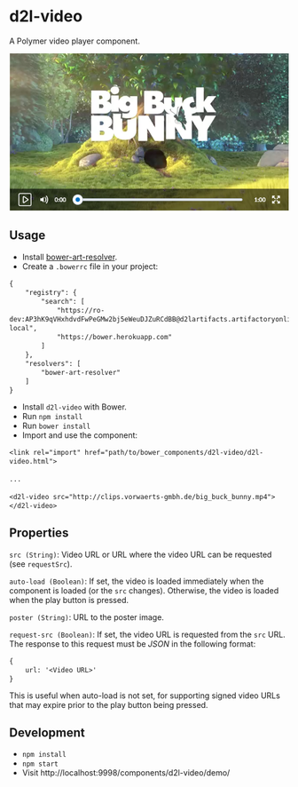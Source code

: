 # d2l-video

A Polymer video player component.

![Video player example image](example.png)

## Usage

* Install [bower-art-resolver](https://www.npmjs.com/package/bower-art-resolver).
* Create a `.bowerrc` file in your project:
```
{
	"registry": {
		"search": [
			"https://ro-dev:AP3hK9qVHxhdvdFwPeGMw2bj5eWeuDJZuRCdBB@d2lartifacts.artifactoryonline.com/d2lartifacts/api/bower/bower-local",
			"https://bower.herokuapp.com"
  		]
	},
	"resolvers": [
		"bower-art-resolver"
	]
}
```
* Install `d2l-video` with Bower.
* Run `npm install`
* Run `bower install`
* Import and use the component:
```
<link rel="import" href="path/to/bower_components/d2l-video/d2l-video.html">

...

<d2l-video src="http://clips.vorwaerts-gmbh.de/big_buck_bunny.mp4"></d2l-video>
```

## Properties

`src (String)`: Video URL or URL where the video URL can be requested (see `requestSrc`).

`auto-load (Boolean)`: If set, the video is loaded immediately when the component is loaded (or the `src` changes). Otherwise, the video is loaded when the play button is pressed.

`poster (String)`: URL to the poster image.

`request-src (Boolean)`: If set, the video URL is requested from the `src` URL. The response to this request must be *JSON* in the following format:

```
{
	url: '<Video URL>'
}
```

This is useful when auto-load is not set, for supporting signed video URLs that may expire prior to the play button being pressed.

## Development

* `npm install`
* `npm start`
* Visit http://localhost:9998/components/d2l-video/demo/
